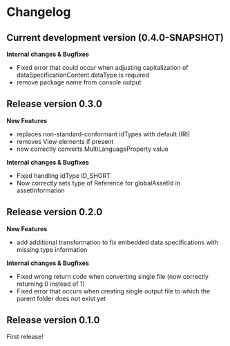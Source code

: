 # Changelog

## Current development version (0.4.0-SNAPSHOT)

**Internal changes & Bugfixes**
* Fixed error that could occur when adjusting capitalization of dataSpecificationContent.dataType is required
* remove package name from console output

## Release version 0.3.0

**New Features**
* replaces non-standard-conformant idTypes with default (IRI)
* removes View elements if present
* now correctly converts MultiLanguageProperty value

**Internal changes & Bugfixes**
* Fixed handling idType ID_SHORT
* Now correctly sets type of Reference for globalAssetId in assetInformation

## Release version 0.2.0

**New Features**
* add additional transformation to fix embedded data specifications with missing type information

**Internal changes & Bugfixes**
* Fixed wrong return code when converting single file (now correctly returning 0 instead of 1)
* Fixed error that occurs when creating single output file to which the parent folder does not exist yet


## Release version 0.1.0

First release!
